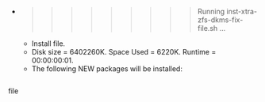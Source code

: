 * >>>>>>>>> Running inst-xtra-zfs-dkms-fix-file.sh ...
  * Install file.
  * Disk size = 6402260K. Space Used = 6220K. Runtime = 00:00:00:01.
  * The following NEW packages will be installed:
  ```bash
file
  ```
